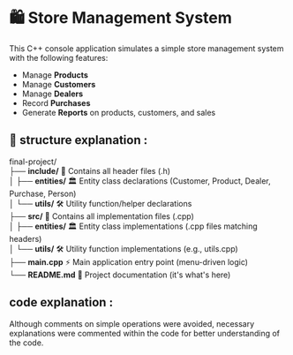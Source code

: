 # 🛍️ Store Management System 

This C++ console application simulates a simple store management system with the following features:

- Manage **Products**
- Manage **Customers**
- Manage **Dealers**
- Record **Purchases**
- Generate **Reports** on products, customers, and sales


## 📁 structure explanation : 
final-project/  
├── **include/**          📁 Contains all header files (.h)  
│   ├── **entities/**     🏛️ Entity class declarations (Customer, Product, Dealer, Purchase, Person)  
│   └── **utils/**        🛠️ Utility function/helper declarations  
├── **src/**              📁 Contains all implementation files (.cpp)  
│   ├── **entities/**     🏛️ Entity class implementations (.cpp files matching headers)  
│   └── **utils/**        🛠️ Utility function implementations (e.g., utils.cpp)  
├── **main.cpp**          ⚡ Main application entry point (menu-driven logic)  
└── **README.md**         📖 Project documentation (it's what's here) 
## code explanation :
 Although comments on simple operations were avoided, necessary explanations were commented within the code for better understanding of the code.

